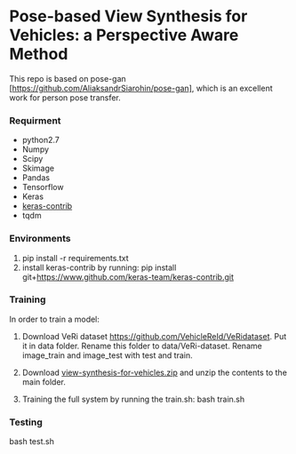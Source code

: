 # Pose-based View Synthesis for Vehicles: a Perspective Aware Method
This repo is based on pose-gan [https://github.com/AliaksandrSiarohin/pose-gan], which is an excellent work for person pose transfer.
### Requirment
* python2.7
* Numpy
* Scipy
* Skimage
* Pandas
* Tensorflow
* Keras
* [keras-contrib](https://github.com/keras-team/keras-contrib)
* tqdm 

### Environments
1. pip install -r requirements.txt
2. install keras-contrib by running: pip install git+https://www.github.com/keras-team/keras-contrib.git

### Training
In order to train a model:
1. Download VeRi dataset https://github.com/VehicleReId/VeRidataset. Put it in data folder. 
Rename this folder to data/VeRi-dataset.
Rename image_train and image_test with test and train. 

2. Download [view-synthesis-for-vehicles.zip](https://drive.google.com/file/d/1qDaCTft9zLuojMlKyEydW8OBdIn_9RXq/view?usp=sharing) 
and unzip the contents to the main folder. 

3. Training the full system by running the train.sh:
bash train.sh

### Testing

bash test.sh



